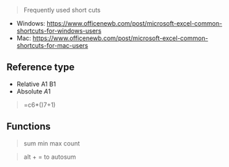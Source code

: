 > Frequently used short cuts
+ Windows: https://www.officenewb.com/post/microsoft-excel-common-shortcuts-for-windows-users
+ Mac: https://www.officenewb.com/post/microsoft-excel-common-shortcuts-for-mac-users

## Reference type

+ Relative  A1 B1
+ Absolute  $A$1

> =c6*()7+1)

## Functions
> sum
> min
> max
> count

> alt + = to autosum
